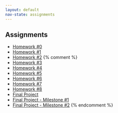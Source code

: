 ```yaml
---
layout: default
nav-state: assignments
---
```


## Assignments
* [Homework #0](homework/00.html) 
* [Homework #1](homework/01.html) 
* [Homework #2](homework/02.html) 
{% comment %}
* [Homework #3](homework/03.html) 
* [Homework #4](homework/04.html) 
* [Homework #5](homework/05.html) 
* [Homework #6](homework/06.html) 
* [Homework #7](homework/07.html) 
* [Homework #8](homework/08.html) 
* [Final Project](final-project.html) 
* [Final Project - Milestone #1](final-project.html#milestone1) 
* [Final Project - Milestone #2](final-project.html#milestone2) 
{% endcomment %}
